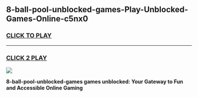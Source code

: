 
## 8-ball-pool-unblocked-games-Play-Unblocked-Games-Online-c5nx0
<h3>
<a href="https://premium76.site?title=8-ball-pool-unblocked-games&ref=25A">CLICK TO PLAY</a></h3>
<hr>

<h3>
<a href="https://premium76.site?title=8-ball-pool-unblocked-games&ref=25A">CLICK 2 PLAY</a>
  
</h3>

<a href="https://premium76.site?title=8-ball-pool-unblocked-games&ref=25A"><img src="https://clearcache.store/games.png"></a>


**8-ball-pool-unblocked-games games unblocked: Your Gateway to Fun and Accessible Online Gaming**
